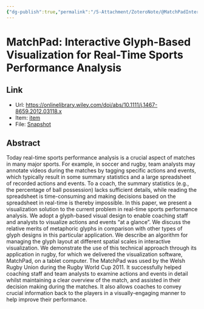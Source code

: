 ```yaml
---
{"dg-publish":true,"permalink":"/5-Attachment/ZoteroNote/@MatchPadInteractive_2012_Legg/","title":"MatchPad: Interactive Glyph-Based Visualization for Real-Time Sports Performance Analysis"}
---
```


# MatchPad: Interactive Glyph-Based Visualization for Real-Time Sports Performance Analysis
## Link
- Url: https://onlinelibrary.wiley.com/doi/abs/10.1111/j.1467-8659.2012.03118.x
- Item: [item](zotero://select/library/items/K2RBHBBP)
- File: [Snapshot](zotero://open-pdf/library/items/2TU4IWSH)
## Abstract
Today real-time sports performance analysis is a crucial aspect of matches in many major sports. For example, in soccer and rugby, team analysts may annotate videos during the matches by tagging specific actions and events, which typically result in some summary statistics and a large spreadsheet of recorded actions and events. To a coach, the summary statistics (e.g., the percentage of ball possession) lacks sufficient details, while reading the spreadsheet is time-consuming and making decisions based on the spreadsheet in real-time is thereby impossible. In this paper, we present a visualization solution to the current problem in real-time sports performance analysis. We adopt a glyph-based visual design to enable coaching staff and analysts to visualize actions and events “at a glance”. We discuss the relative merits of metaphoric glyphs in comparison with other types of glyph designs in this particular application. We describe an algorithm for managing the glyph layout at different spatial scales in interactive visualization. We demonstrate the use of this technical approach through its application in rugby, for which we delivered the visualization software, MatchPad, on a tablet computer. The MatchPad was used by the Welsh Rugby Union during the Rugby World Cup 2011. It successfully helped coaching staff and team analysts to examine actions and events in detail whilst maintaining a clear overview of the match, and assisted in their decision making during the matches. It also allows coaches to convey crucial information back to the players in a visually-engaging manner to help improve their performance.
